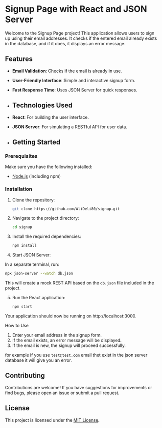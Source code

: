 # Signup Page with React and JSON Server  

Welcome to the Signup Page project! This application allows users to sign up using their email addresses. It checks if the entered email already exists in the database, and if it does, it displays an error message.

## Features  

- **Email Validation**: Checks if the email is already in use.  
- **User-Friendly Interface**: Simple and interactive signup form.  
- **Fast Response Time**: Uses JSON Server for quick responses.

- ## Technologies Used  

- **React**: For building the user interface.  
- **JSON Server**: For simulating a RESTful API for user data.

- ## Getting Started  

### Prerequisites  

Make sure you have the following installed:  

- [Node.js](https://nodejs.org/) (including npm)  

### Installation  

1. Clone the repository:  

   ```bash  
   git clone https://github.com/AliDeli80/signup.git

2. Navigate to the project directory:

   ```bash  
   cd signup
   
3. Install the required dependencies:

   ```bash  
   npm install  

4. Start JSON Server:

In a separate terminal, run:

   ```bash  
   npx json-server --watch db.json
```
This will create a mock REST API based on the `db.json` file included in the project.

5. Run the React application:

   ```bash  
   npm start
   
Your application should now be running on http://localhost:3000.

How to Use
1. Enter your email address in the signup form.
2. If the email exists, an error message will be displayed.
3. If the email is new, the signup will proceed successfully.

for example if you use `test@test.com` email thet exist in the json server database it will give you an error.

## Contributing

Contributions are welcome! If you have suggestions for improvements or find bugs, please open an issue or submit a pull request.

## License
This project is licensed under the [MIT License](LICENSE).
